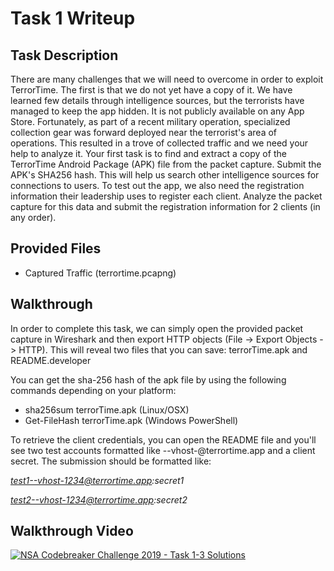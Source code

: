 # Task 1 Writeup

## Task Description

There are many challenges that we will need to overcome in order to exploit TerrorTime. The first is that we do not yet have a copy of it. We have learned few details through intelligence sources, but the terrorists have managed to keep the app hidden. It is not publicly available on any App Store. Fortunately, as part of a recent military operation, specialized collection gear was forward deployed near the terrorist's area of operations. This resulted in a trove of collected traffic and we need your help to analyze it. Your first task is to find and extract a copy of the TerrorTime Android Package (APK) file from the packet capture. Submit the APK's SHA256 hash. This will help us search other intelligence sources for connections to users. To test out the app, we also need the registration information their leadership uses to register each client. Analyze the packet capture for this data and submit the registration information for 2 clients (in any order).

## Provided Files

* Captured Traffic (terrortime.pcapng)

## Walkthrough

In order to complete this task, we can simply open the provided packet capture in Wireshark and then export HTTP objects (File -> Export Objects -> HTTP). This will reveal two files that you can save: terrorTime.apk and README.developer

You can get the sha-256 hash of the apk file by using the following commands depending on your platform:

* sha256sum terrorTime.apk (Linux/OSX)
* Get-FileHash terrorTime.apk (Windows PowerShell)

To retrieve the client credentials, you can open the README file and you'll see two test accounts formatted like <user>--vhost-<number>@terrortime.app and a client secret. The submission should be formatted like:
  
  *test1--vhost-1234@terrortime.app:secret1*
  
  *test2--vhost-1234@terrortime.app:secret2*

## Walkthrough Video

[![NSA Codebreaker Challenge 2019 - Task 1-3 Solutions](https://img.youtube.com/vi/SgESdA6BrDY/0.jpg)](https://www.youtube.com/watch?v=SgESdA6BrDY)
